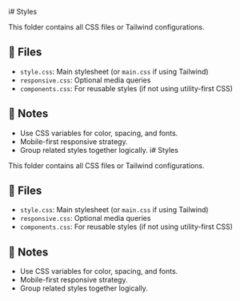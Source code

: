 i# Styles

This folder contains all CSS files or Tailwind configurations.

## 📄 Files
- `style.css`: Main stylesheet (or `main.css` if using Tailwind)
- `responsive.css`: Optional media queries
- `components.css`: For reusable styles (if not using utility-first CSS)

## 📌 Notes
- Use CSS variables for color, spacing, and fonts.
- Mobile-first responsive strategy.
- Group related styles together logically.
i# Styles

This folder contains all CSS files or Tailwind configurations.

## 📄 Files
- `style.css`: Main stylesheet (or `main.css` if using Tailwind)
- `responsive.css`: Optional media queries
- `components.css`: For reusable styles (if not using utility-first CSS)

## 📌 Notes
- Use CSS variables for color, spacing, and fonts.
- Mobile-first responsive strategy.
- Group related styles together logically.


